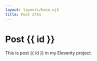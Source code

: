 ```yaml
---
layout: layouts/base.njk
title: Post 2751
---
```


# Post {{ id }}

This is post {{ id }} in my Eleventy project.
